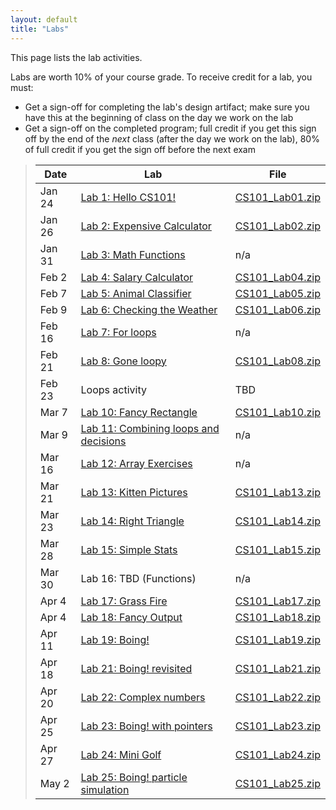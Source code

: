 ```yaml
---
layout: default
title: "Labs"
---
```


This page lists the lab activities.

Labs are worth 10% of your course grade.  To receive credit for a lab, you must:

* Get a sign-off for completing the lab's design artifact; make sure you have this at the beginning of class on the day we work on the lab
* Get a sign-off on the completed program; full credit if you get this sign off by the end of the *next* class (after the day we work on the lab), 80% of full credit if you get the sign off before the next exam

> Date | Lab | File
> ---- | --- | ----
> Jan 24 | [Lab 1: Hello CS101!](lab01.html) | [CS101\_Lab01.zip](CS101_Lab01.zip)
> Jan 26  | [Lab 2: Expensive Calculator](lab02.html) | [CS101\_Lab02.zip](CS101_Lab02.zip)
> Jan 31  | [Lab 3: Math Functions](lab03.html) | n/a
> Feb 2 | [Lab 4: Salary Calculator](lab04.html) | [CS101\_Lab04.zip](CS101_Lab04.zip)
> Feb 7 | [Lab 5: Animal Classifier](lab05.html) | [CS101\_Lab05.zip](CS101_Lab05.zip)
> Feb 9 | [Lab 6: Checking the Weather](lab06.html) | [CS101\_Lab06.zip](CS101_Lab06.zip)
> Feb 16 | [Lab 7: For loops](lab07.html) | n/a
> Feb 21 | [Lab 8: Gone loopy](lab08.html) | [CS101\_Lab08.zip](CS101_Lab08.zip)
> Feb 23 | Loops activity | TBD
> Mar 7 | [Lab 10: Fancy Rectangle](lab10.html) | [CS101\_Lab10.zip](CS101_Lab10.zip)
> Mar 9 | [Lab 11: Combining loops and decisions](lab11.html) | n/a
> Mar 16 | [Lab 12: Array Exercises](lab12.html) | n/a
> Mar 21 | [Lab 13: Kitten Pictures](lab13.html) | [CS101\_Lab13.zip](CS101_Lab13.zip)
> Mar 23 | [Lab 14: Right Triangle](lab14.html) | [CS101\_Lab14.zip](CS101_Lab14.zip)
> Mar 28 | [Lab 15: Simple Stats](lab15.html) | [CS101\_Lab15.zip](CS101_Lab15.zip)
> Mar 30 | Lab 16: TBD (Functions) | n/a
> Apr 4 | [Lab 17: Grass Fire](lab17.html) | [CS101\_Lab17.zip](CS101_Lab17.zip)
> Apr 4 | [Lab 18: Fancy Output](lab18.html) | [CS101\_Lab18.zip](CS101_Lab18.zip)
> Apr 11 | [Lab 19: Boing!](lab19.html) | [CS101\_Lab19.zip](CS101_Lab19.zip)
> Apr 18 | [Lab 21: Boing! revisited](lab21.html) | [CS101\_Lab21.zip](CS101_Lab21.zip)
> Apr 20 | [Lab 22: Complex numbers](lab22.html) | [CS101\_Lab22.zip](CS101_Lab22.zip)
> Apr 25 | [Lab 23: Boing! with pointers](lab23.html) | [CS101\_Lab23.zip](CS101_Lab23.zip)
> Apr 27 | [Lab 24: Mini Golf](lab24.html) | [CS101\_Lab24.zip](CS101_Lab24.zip)
> May 2 | [Lab 25: Boing! particle simulation](lab25.html) | [CS101\_Lab25.zip](CS101_Lab25.zip)

<!--
> &mdash; | [Lab 5: Conditions reading/modifying exercise](lab05.html) | [CS101\_Lab05.zip](CS101_Lab05.zip)
> &mdash; | [Lab 11: More Array Exercises](lab11.html) | n/a
> &mdash; | [Lab 15: Functions reading/modifying exercise](lab15.html) | [CS101\_Lab15.zip](CS101_Lab15.zip)
-->
